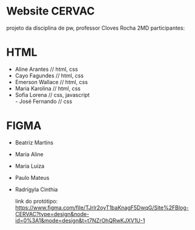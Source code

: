 # Website CERVAC
projeto da disciplina de pw, professor Cloves Rocha
2MD
participantes:

# HTML

- Aline Arantes // html, css
- Cayo Fagundes // html, css
- Emerson Wallace // html, css
- Maria Karolina // html, css
- Sofia Lorena // css, javascript  
‌- José Fernando // css

# FIGMA

- Beatriz Martins
- Maria Aline
- Maria Luiza
- Paulo Mateus
- Radrígyla Cinthia

  link do protótipo: https://www.figma.com/file/TJrlr2oyT1baKnagF5DwqG/Site%2FBlog-CERVAC?type=design&node-id=0%3A1&mode=design&t=t7NZrOhQRwKJXV1U-1
